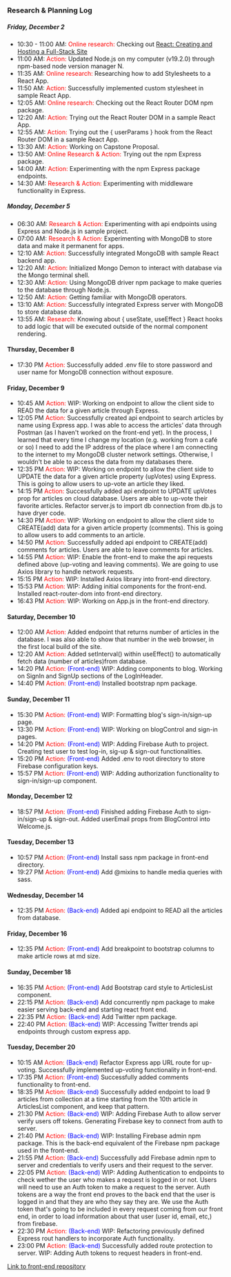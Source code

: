 
### Research & Planning Log

##### Friday, December 2
* 10:30 - 11:00 AM: <span style="color:red">Online research:</span> Checking out [React: Creating and Hosting a Full-Stack Site](https://www.linkedin.com/learning-login/share?account=56745513&forceAccount=false&redirect=https%3A%2F%2Fwww.linkedin.com%2Flearning%2Freact-creating-and-hosting-a-full-stack-site-15153869%3Ftrk%3Dshare_ent_url%26shareId%3DQ%252FAAp11LRy2iIxC%252B9b50Hg%253D%253D)
* 11:00 AM: <span style="color:red">Action:</span> Updated Node.js on my computer (v19.2.0) through npm-based node version manager N.
* 11:35 AM: <span style="color:red">Online research:</span> Researching how to add Stylesheets to a React App.
* 11:50 AM: <span style="color:red">Action:</span> Successfully implemented custom stylesheet in sample React App.
* 12:05 AM: <span style="color:red">Online research:</span> Checking out the React Router DOM npm package.
* 12:20 AM: <span style="color:red">Action:</span> Trying out the React Router DOM in a sample React App.
* 12:55 AM: <span style="color:red">Action:</span> Trying out the { userParams } hook from the React Router DOM in a sample React App.
* 13:30 AM: <span style="color:red">Action:</span> Working on Capstone Proposal.
* 13:50 AM: <span style="color:red">Online Research & Action:</span> Trying out the npm Express package.
* 14:00 AM: <span style="color:red">Action:</span> Experimenting with the npm Express package endpoints.
* 14:30 AM: <span style="color:red">Research & Action:</span> Experimenting with middleware functionality in Express.

##### Monday, December 5
* 06:30 AM: <span style="color:red">Research & Action:</span> Experimenting with api endpoints using Express and Node.js in sample project.
* 07:00 AM: <span style="color:red">Research & Action:</span> Experimenting with MongoDB to store data and make it permanent for apps.
* 12:10 AM: <span style="color:red">Action:</span> Successfully integrated MongoDB with sample React backend app.
* 12:20 AM: <span style="color:red">Action:</span> Initialized Mongo Demon to interact with database via the Mongo terminal shell.
* 12:30 AM: <span style="color:red">Action:</span> Using MongoDB driver npm package to make queries to the database through Node.js.
* 12:50 AM: <span style="color:red">Action:</span> Getting familiar with MongoDB operators.
* 13:10 AM: <span style="color:red">Action:</span> Successfully integrated Express server with MongoDB to store database data.
* 13:55 AM: <span style="color:red">Research:</span> Knowing about { useState, useEffect } React hooks to add logic that will be executed outside of the normal component rendering.

#### Thursday, December 8
* 17:30 PM <span style="color:red">Action:</span> Successfully added .env file to store password and user name for MongoDB connection without exposure.

#### Friday, December 9
* 10:45 AM <span style="color:red">Action:</span> WIP: Working on endpoint to allow the client side to READ the data for a given article through Express.
* 12:05 PM <span style="color:red">Action:</span> Successfully created api endpoint to search articles by name using Express app. I was able to access the articles' data through Postman (as I haven't worked on the front-end yet). 
In the process, I learned that every time I change my location (e.g. working from a café or so) I need to add the IP address of the place where I am connecting to the internet to my MongoDB cluster network settings. Otherwise, I wouldn't be able to access the data from my databases there.
* 12:35 PM <span style="color:red">Action:</span> WIP: Working on endpoint to allow the client side to UPDATE the data for a given article property (upVotes) using Express. This is going to allow users to up-vote an article they liked.
* 14:15 PM <span style="color:red">Action:</span> Successfully added api endpoint to UPDATE upVotes prop for articles on cloud database. Users are able to up-vote their favorite articles. Refactor server.js to import db connection from db.js to have dryer code.
* 14:30 PM <span style="color:red">Action:</span> WIP: Working on endpoint to allow the client side to CREATE(add) data for a given article property (comments). This is going to allow users to add comments to an article.
* 14:50 PM <span style="color:red">Action:</span> Successfully added api endpoint to CREATE(add) comments for articles. Users are able to leave comments for articles.
* 14:55 PM <span style="color:red">Action:</span> WIP: Enable the front-end to make the api requests defined above (up-voting and leaving comments). We are going to use Axios library to handle network requests.
* 15:15 PM <span style="color:red">Action:</span> WIP: Installed Axios library into front-end directory.
* 15:53 PM <span style="color:red">Action:</span> WIP: Adding initial components for the front-end. Installed react-router-dom into front-end directory. 
* 16:43 PM <span style="color:red">Action:</span> WIP: Working on App.js in the front-end directory.

#### Saturday, December 10
* 12:00 AM <span style="color:red">Action:</span> Added endpoint that returns number of articles in the database. I was also able to show that number in the web browser, in the first local build of the site. 
* 12:20 AM <span style="color:red">Action:</span> Added setInterval() within useEffect() to automatically fetch data (number of articles)from database. 
* 14:20 PM <span style="color:red">Action:</span> <span style="color:blue">(Front-end)</span> WIP: Adding components to blog. Working on SignIn and SignUp sections of the LogInHeader. 
* 14:40 PM <span style="color:red">Action:</span> <span style="color:blue">(Front-end)</span> Installed bootstrap npm package.

#### Sunday, December 11
* 15:30 PM <span style="color:red">Action:</span> <span style="color:blue">(Front-end)</span> WIP: Formatting blog's sign-in/sign-up page.
* 13:30 PM <span style="color:red">Action:</span> <span style="color:blue">(Front-end)</span> WIP: Working on blogControl and sign-in pages. 
* 14:20 PM <span style="color:red">Action:</span> <span style="color:blue">(Front-end)</span> WIP: Adding Firebase Auth to project. Creating test user to test log-in, sig-up & sign-out functionalities. 
* 15:20 PM <span style="color:red">Action:</span> <span style="color:blue">(Front-end)</span> Added .env to root directory to store Firebase configuration keys. 
* 15:57 PM <span style="color:red">Action:</span> <span style="color:blue">(Front-end)</span> WIP: Adding authorization functionality to sign-in/sign-up component.

#### Monday, December 12 
* 18:57 PM <span style="color:red">Action:</span> <span style="color:blue">(Front-end)</span> Finished adding Firebase Auth to sign-in/sign-up & sign-out. Added userEmail props from BlogControl into Welcome.js.

#### Tuesday, December 13 
* 10:57 PM <span style="color:red">Action:</span> <span style="color:blue">(Front-end)</span> Install sass npm package in front-end directory.
* 19:27 PM <span style="color:red">Action:</span> <span style="color:blue">(Front-end)</span> Add @mixins to handle media queries with sass.

#### Wednesday, December 14 
* 12:35 PM <span style="color:red">Action:</span> <span style="color:blue">(Back-end)</span> Added api endpoint to READ all the articles from database.
#### Friday, December 16 
* 12:35 PM <span style="color:red">Action:</span> <span style="color:blue">(Front-end)</span> Add breakpoint to bootstrap columns to make article rows at md size.
#### Sunday, December 18 
* 16:35 PM <span style="color:red">Action:</span> <span style="color:blue">(Front-end)</span> Add Bootstrap card style to ArticlesList component.
* 22:15 PM <span style="color:red">Action:</span> <span style="color:blue">(Back-end)</span> Add concurrently npm package to make easier serving back-end and starting react front end.
* 22:35 PM <span style="color:red">Action:</span> <span style="color:blue">(Back-end)</span> Add Twitter npm package.
* 22:40 PM <span style="color:red">Action:</span> <span style="color:blue">(Back-end)</span> WIP: Accessing Twitter trends api endpoints through custom express app.
#### Tuesday, December 20
* 10:15 AM <span style="color:red">Action:</span> <span style="color:blue">(Back-end)</span> Refactor Express app URL route for up-voting. Successfully implemented up-voting functionality in front-end.
* 17:35 PM <span style="color:red">Action:</span> <span style="color:blue">(Front-end)</span> Successfully added comments functionality to front-end.
* 18:35 PM <span style="color:red">Action:</span> <span style="color:blue">(Back-end)</span> Successfully added endpoint to load 9 articles from collection at a time starting from the 10th article in ArticlesList component, and keep that pattern.
* 21:30 PM <span style="color:red">Action:</span> <span style="color:blue">(Back-end)</span> WIP: Adding Firebase Auth to allow server verify users off tokens. Generating Firebase key to connect from auth to server.
* 21:40 PM <span style="color:red">Action:</span> <span style="color:blue">(Back-end)</span> WIP: Installing Firebase admin npm package. This is the back-end equivalent of the Firebase npm package used in the front-end.
* 21:55 PM <span style="color:red">Action:</span> <span style="color:blue">(Back-end)</span> Successfully add Firebase admin npm to server and credentials to verify users and their request to the server.
* 22:05 PM <span style="color:red">Action:</span> <span style="color:blue">(Back-end)</span> WIP: Adding Authentication to endpoints to check wether the user who makes a request is logged in or not. Users will need to use an Auth token to make a request to the server. Auth tokens are a way the front end proves to the back end that the user is logged in and that they are who they say they are. We use the Auth token that's going to be included in every request coming from our front end, in order to load information about that user (user id, email, etc,) from firebase.
* 22:30 PM <span style="color:red">Action:</span> <span style="color:blue">(Back-end)</span> WIP: Refactoring previously defined Express rout handlers to incorporate Auth functionality.
* 23:00 PM <span style="color:red">Action:</span> <span style="color:blue">(Back-end)</span> Successfully added route protection to server. WIP: Adding Auth tokens to request headers in front-end.



[Link to front-end repository](https://github.com/curiousmockingbird/blog-front-end.git)